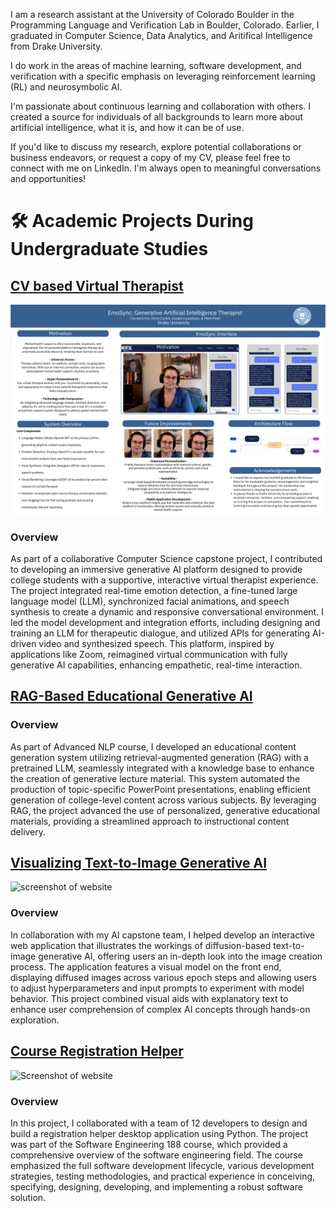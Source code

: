
I am a research assistant at the University of Colorado Boulder in the Programming Language and Verification Lab in Boulder, Colorado. Earlier, I graduated in Computer Science, Data Analytics, and Aritifical Intelligence from Drake University.

I do work in the areas of machine learning, software development, and verification with a specific emphasis on leveraging reinforcement learning (RL) and neurosymbolic AI. 

I'm passionate about continuous learning and collaboration with others. I created a source for individuals of all backgrounds to learn more about artificial intelligence, what it is, and how it can be of use. 


If you'd like to discuss my research, explore potential collaborations or business endeavors, or request a copy of my CV, please feel free to connect with me on LinkedIn. I'm always open to meaningful conversations and opportunities!


# 🛠️ Academic Projects During Undergraduate Studies

## <a href="https://github.com/ConradErnst/CS_191_Capstone" target="_blank">CV based Virtual Therapist</a>  
<img 
  src="https://github.com/ConradErnst/CS_191_Capstone/blob/main/CS_191_Poster%2B(1).pdf.pdf"
  alt="Poster"
/>  
### Overview 
As part of a collaborative Computer Science capstone project, I contributed to developing an immersive 
generative AI platform designed to provide college students with a supportive, interactive virtual 
therapist experience. The project integrated real-time emotion detection, a fine-tuned large language 
model (LLM), synchronized facial animations, and speech synthesis to create a dynamic and responsive 
conversational environment. I led the model development and integration efforts, including designing and 
training an LLM for therapeutic dialogue, and utilized APIs for generating AI-driven video and synthesized 
speech. This platform, inspired by applications like Zoom, reimagined virtual communication with fully 
generative AI capabilities, enhancing empathetic, real-time interaction.

  
## <a href="" target="_blank">RAG-Based Educational Generative AI</a>  

### Overview
As part of Advanced NLP course, I developed an educational content generation system utilizing retrieval-augmented 
generation (RAG) with a pretrained LLM, seamlessly integrated with a knowledge base 
to enhance the creation of generative lecture material. This system automated the 
production of topic-specific PowerPoint presentations, enabling efficient generation of 
college-level content across various subjects. By leveraging RAG, the project advanced 
the use of personalized, generative educational materials, providing a streamlined 
approach to instructional content delivery. 
  

## <a href="https://www.articulatevisions.net/" target="_blank">Visualizing Text-to-Image Generative AI</a>  
<img
  src=""
  alt="screenshot of website"
/>  
### Overview
In collaboration with my AI capstone team, I helped develop an interactive web application that 
illustrates the workings of diffusion-based text-to-image generative AI, offering users an in-depth 
look into the image creation process. The application features a visual model on the front end,
displaying diffused images across various epoch steps and allowing users to adjust hyperparameters 
and input prompts to experiment with model behavior. This project combined visual aids with explanatory 
text to enhance user comprehension of complex AI concepts through hands-on exploration.


## <a href="https://gitlab.com/cs188_f22/cs_register" target="_blank">Course Registration Helper</a>  
<img  
  src="'"
  alt="Screenshot of website"  
/>  
### Overview
In this project, I collaborated with a team of 12 developers to design and build a registration helper desktop application 
using Python. The project was part of the Software Engineering 188 course, which provided a comprehensive overview of the 
software engineering field. The course emphasized the full software development lifecycle, various development strategies, 
testing methodologies, and practical experience in conceiving, specifying, designing, developing, and implementing a robust 
software solution.
